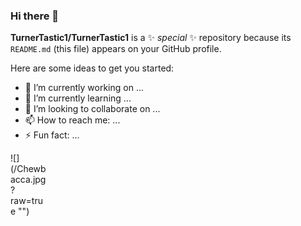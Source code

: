 ### Hi there 👋

**TurnerTastic1/TurnerTastic1** is a ✨ _special_ ✨ repository because its `README.md` (this file) appears on your GitHub profile.

Here are some ideas to get you started:

- 🔭 I’m currently working on ...
- 🌱 I’m currently learning ...
- 👯 I’m looking to collaborate on ...
- 📫 How to reach me: ...
- ⚡ Fun fact: ...
<div style="width:60px ; height:60px">
![](/Chewbacca.jpg?raw=true "")
<div>
